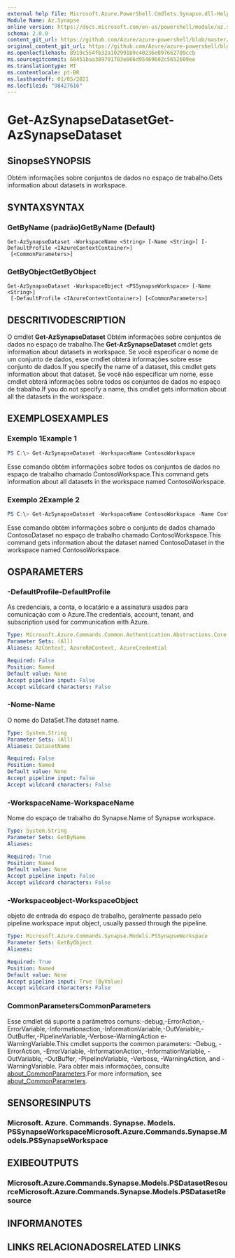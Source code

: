 ```yaml
---
external help file: Microsoft.Azure.PowerShell.Cmdlets.Synapse.dll-Help.xml
Module Name: Az.Synapse
online version: https://docs.microsoft.com/en-us/powershell/module/az.synapse/get-azsynapsedataset
schema: 2.0.0
content_git_url: https://github.com/Azure/azure-powershell/blob/master/src/Synapse/Synapse/help/Get-AzSynapseDataset.md
original_content_git_url: https://github.com/Azure/azure-powershell/blob/master/src/Synapse/Synapse/help/Get-AzSynapseDataset.md
ms.openlocfilehash: 8919c554fb32a102991b9c40236e897662709ccb
ms.sourcegitcommit: 68451baa389791703e666d95469602c5652609ee
ms.translationtype: MT
ms.contentlocale: pt-BR
ms.lasthandoff: 01/05/2021
ms.locfileid: "98427616"
---
```

# <span data-ttu-id="cc9bb-101">Get-AzSynapseDataset</span><span class="sxs-lookup"><span data-stu-id="cc9bb-101">Get-AzSynapseDataset</span></span>

## <span data-ttu-id="cc9bb-102">Sinopse</span><span class="sxs-lookup"><span data-stu-id="cc9bb-102">SYNOPSIS</span></span>
<span data-ttu-id="cc9bb-103">Obtém informações sobre conjuntos de dados no espaço de trabalho.</span><span class="sxs-lookup"><span data-stu-id="cc9bb-103">Gets information about datasets in workspace.</span></span>

## <span data-ttu-id="cc9bb-104">SYNTAX</span><span class="sxs-lookup"><span data-stu-id="cc9bb-104">SYNTAX</span></span>

### <span data-ttu-id="cc9bb-105">GetByName (padrão)</span><span class="sxs-lookup"><span data-stu-id="cc9bb-105">GetByName (Default)</span></span>
```
Get-AzSynapseDataset -WorkspaceName <String> [-Name <String>] [-DefaultProfile <IAzureContextContainer>]
 [<CommonParameters>]
```

### <span data-ttu-id="cc9bb-106">GetByObject</span><span class="sxs-lookup"><span data-stu-id="cc9bb-106">GetByObject</span></span>
```
Get-AzSynapseDataset -WorkspaceObject <PSSynapseWorkspace> [-Name <String>]
 [-DefaultProfile <IAzureContextContainer>] [<CommonParameters>]
```

## <span data-ttu-id="cc9bb-107">DESCRITIVO</span><span class="sxs-lookup"><span data-stu-id="cc9bb-107">DESCRIPTION</span></span>
<span data-ttu-id="cc9bb-108">O cmdlet **Get-AzSynapseDataset** Obtém informações sobre conjuntos de dados no espaço de trabalho.</span><span class="sxs-lookup"><span data-stu-id="cc9bb-108">The **Get-AzSynapseDataset** cmdlet gets information about datasets in workspace.</span></span>
<span data-ttu-id="cc9bb-109">Se você especificar o nome de um conjunto de dados, esse cmdlet obterá informações sobre esse conjunto de dados.</span><span class="sxs-lookup"><span data-stu-id="cc9bb-109">If you specify the name of a dataset, this cmdlet gets information about that dataset.</span></span>
<span data-ttu-id="cc9bb-110">Se você não especificar um nome, esse cmdlet obterá informações sobre todos os conjuntos de dados no espaço de trabalho.</span><span class="sxs-lookup"><span data-stu-id="cc9bb-110">If you do not specify a name, this cmdlet gets information about all the datasets in the workspace.</span></span>

## <span data-ttu-id="cc9bb-111">EXEMPLOS</span><span class="sxs-lookup"><span data-stu-id="cc9bb-111">EXAMPLES</span></span>

### <span data-ttu-id="cc9bb-112">Exemplo 1</span><span class="sxs-lookup"><span data-stu-id="cc9bb-112">Example 1</span></span>
```powershell
PS C:\> Get-AzSynapseDataset -WorkspaceName ContosoWorkspace
```

<span data-ttu-id="cc9bb-113">Esse comando obtém informações sobre todos os conjuntos de dados no espaço de trabalho chamado ContosoWorkspace.</span><span class="sxs-lookup"><span data-stu-id="cc9bb-113">This command gets information about all datasets in the workspace named ContosoWorkspace.</span></span>

### <span data-ttu-id="cc9bb-114">Exemplo 2</span><span class="sxs-lookup"><span data-stu-id="cc9bb-114">Example 2</span></span>
```powershell
PS C:\> Get-AzSynapseDataset -WorkspaceName ContosoWorkspace -Name ContosoDataset
```

<span data-ttu-id="cc9bb-115">Esse comando obtém informações sobre o conjunto de dados chamado ContosoDataset no espaço de trabalho chamado ContosoWorkspace.</span><span class="sxs-lookup"><span data-stu-id="cc9bb-115">This command gets information about the dataset named ContosoDataset in the workspace named ContosoWorkspace.</span></span>

## <span data-ttu-id="cc9bb-116">OS</span><span class="sxs-lookup"><span data-stu-id="cc9bb-116">PARAMETERS</span></span>

### <span data-ttu-id="cc9bb-117">-DefaultProfile</span><span class="sxs-lookup"><span data-stu-id="cc9bb-117">-DefaultProfile</span></span>
<span data-ttu-id="cc9bb-118">As credenciais, a conta, o locatário e a assinatura usados para comunicação com o Azure.</span><span class="sxs-lookup"><span data-stu-id="cc9bb-118">The credentials, account, tenant, and subscription used for communication with Azure.</span></span>

```yaml
Type: Microsoft.Azure.Commands.Common.Authentication.Abstractions.Core.IAzureContextContainer
Parameter Sets: (All)
Aliases: AzContext, AzureRmContext, AzureCredential

Required: False
Position: Named
Default value: None
Accept pipeline input: False
Accept wildcard characters: False
```

### <span data-ttu-id="cc9bb-119">-Nome</span><span class="sxs-lookup"><span data-stu-id="cc9bb-119">-Name</span></span>
<span data-ttu-id="cc9bb-120">O nome do DataSet.</span><span class="sxs-lookup"><span data-stu-id="cc9bb-120">The dataset name.</span></span>

```yaml
Type: System.String
Parameter Sets: (All)
Aliases: DatasetName

Required: False
Position: Named
Default value: None
Accept pipeline input: False
Accept wildcard characters: False
```

### <span data-ttu-id="cc9bb-121">-WorkspaceName</span><span class="sxs-lookup"><span data-stu-id="cc9bb-121">-WorkspaceName</span></span>
<span data-ttu-id="cc9bb-122">Nome do espaço de trabalho do Synapse.</span><span class="sxs-lookup"><span data-stu-id="cc9bb-122">Name of Synapse workspace.</span></span>

```yaml
Type: System.String
Parameter Sets: GetByName
Aliases:

Required: True
Position: Named
Default value: None
Accept pipeline input: False
Accept wildcard characters: False
```

### <span data-ttu-id="cc9bb-123">-Workspaceobject</span><span class="sxs-lookup"><span data-stu-id="cc9bb-123">-WorkspaceObject</span></span>
<span data-ttu-id="cc9bb-124">objeto de entrada do espaço de trabalho, geralmente passado pelo pipeline.</span><span class="sxs-lookup"><span data-stu-id="cc9bb-124">workspace input object, usually passed through the pipeline.</span></span>

```yaml
Type: Microsoft.Azure.Commands.Synapse.Models.PSSynapseWorkspace
Parameter Sets: GetByObject
Aliases:

Required: True
Position: Named
Default value: None
Accept pipeline input: True (ByValue)
Accept wildcard characters: False
```

### <span data-ttu-id="cc9bb-125">CommonParameters</span><span class="sxs-lookup"><span data-stu-id="cc9bb-125">CommonParameters</span></span>
<span data-ttu-id="cc9bb-126">Esse cmdlet dá suporte a parâmetros comuns:-debug,-ErrorAction,-ErrorVariable,-Informationaction,-InformationVariable,-OutVariable,-OutBuffer,-PipelineVariable,-Verbose-WarningAction e-WarningVariable.</span><span class="sxs-lookup"><span data-stu-id="cc9bb-126">This cmdlet supports the common parameters: -Debug, -ErrorAction, -ErrorVariable, -InformationAction, -InformationVariable, -OutVariable, -OutBuffer, -PipelineVariable, -Verbose, -WarningAction, and -WarningVariable.</span></span> <span data-ttu-id="cc9bb-127">Para obter mais informações, consulte [about_CommonParameters](http://go.microsoft.com/fwlink/?LinkID=113216).</span><span class="sxs-lookup"><span data-stu-id="cc9bb-127">For more information, see [about_CommonParameters](http://go.microsoft.com/fwlink/?LinkID=113216).</span></span>

## <span data-ttu-id="cc9bb-128">SENSORES</span><span class="sxs-lookup"><span data-stu-id="cc9bb-128">INPUTS</span></span>

### <span data-ttu-id="cc9bb-129">Microsoft. Azure. Commands. Synapse. Models. PSSynapseWorkspace</span><span class="sxs-lookup"><span data-stu-id="cc9bb-129">Microsoft.Azure.Commands.Synapse.Models.PSSynapseWorkspace</span></span>

## <span data-ttu-id="cc9bb-130">EXIBE</span><span class="sxs-lookup"><span data-stu-id="cc9bb-130">OUTPUTS</span></span>

### <span data-ttu-id="cc9bb-131">Microsoft.Azure.Commands.Synapse.Models.PSDatasetResource</span><span class="sxs-lookup"><span data-stu-id="cc9bb-131">Microsoft.Azure.Commands.Synapse.Models.PSDatasetResource</span></span>

## <span data-ttu-id="cc9bb-132">INFORMA</span><span class="sxs-lookup"><span data-stu-id="cc9bb-132">NOTES</span></span>

## <span data-ttu-id="cc9bb-133">LINKS RELACIONADOS</span><span class="sxs-lookup"><span data-stu-id="cc9bb-133">RELATED LINKS</span></span>
